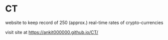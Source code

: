 # CT
website to keep record of 250 (approx.) real-time rates of crypto-currencies

visit site at https://ankit000000.github.io/CT/

